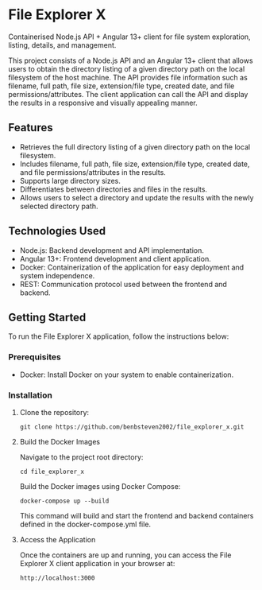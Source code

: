 # File Explorer X
Containerised Node.js API + Angular 13+ client for file system exploration, listing, details, and management.

This project consists of a Node.js API and an Angular 13+ client that allows users to obtain the directory listing of a given directory path on the local filesystem of the host machine. The API provides file information such as filename, full path, file size, extension/file type, created date, and file permissions/attributes. The client application can call the API and display the results in a responsive and visually appealing manner.

## Features

- Retrieves the full directory listing of a given directory path on the local filesystem.
- Includes filename, full path, file size, extension/file type, created date, and file permissions/attributes in the results.
- Supports large directory sizes.
- Differentiates between directories and files in the results.
- Allows users to select a directory and update the results with the newly selected directory path.

## Technologies Used

- Node.js: Backend development and API implementation.
- Angular 13+: Frontend development and client application.
- Docker: Containerization of the application for easy deployment and system independence.
- REST: Communication protocol used between the frontend and backend.

## Getting Started

To run the File Explorer X application, follow the instructions below:

### Prerequisites

- Docker: Install Docker on your system to enable containerization.

### Installation

1. Clone the repository:

    ```shell
    git clone https://github.com/benbsteven2002/file_explorer_x.git
    ```

2. Build the Docker Images
    
    Navigate to the project root directory:
    ```shell
    cd file_explorer_x
    ```
    Build the Docker images using Docker Compose:
    ```shell
    docker-compose up --build
    ```
    
    This command will build and start the frontend and backend containers defined in the docker-compose.yml file.
    
3. Access the Application

    Once the containers are up and running, you can access the File Explorer X client application in your browser at:

    ```shell
    http://localhost:3000
    ```